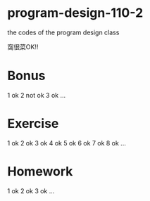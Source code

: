 # program-design-110-2
the codes of the program design class

窩很菜OK!!

# Bonus
1 ok
2 not ok
3 ok
...
# Exercise
1 ok
2 ok
3 ok
4 ok
5 ok
6 ok
7 ok
8 ok
...
# Homework
1 ok
2 ok
3 ok
...
